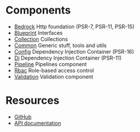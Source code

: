 # Components

 - [Bedrock](components/di/index) Http foundation (PSR-7, PSR-11, PSR-15)
 - [Blueprint](components/di/index) Interfaces
 - [Collection](components/di/index) Collections
 - [Common](components/di/index) Generic stuff, tools and utils
 - [Config](components/di/index) Dependency Injection Container (PSR-16)
 - [Di](components/di/index) Dependency Injection Container (PSR-11)
 - [Pipeline](components/di/index) Pipelines component
 - [Rbac](components/di/index) Role-based access control
 - [Validation](components/di/index) Validation component

 
# Resources
 - [GitHub](https://github.com/peakphp/framework)
 - [API documentation](http://api.peakframework.com/)